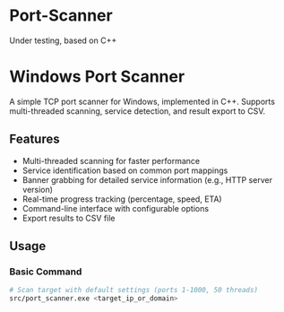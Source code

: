 # Port-Scanner
Under testing, based on C++
# Windows Port Scanner

A simple TCP port scanner for Windows, implemented in C++. Supports multi-threaded scanning, service detection, and result export to CSV.


## Features
- Multi-threaded scanning for faster performance
- Service identification based on common port mappings
- Banner grabbing for detailed service information (e.g., HTTP server version)
- Real-time progress tracking (percentage, speed, ETA)
- Command-line interface with configurable options
- Export results to CSV file


## Usage

### Basic Command
```bash
# Scan target with default settings (ports 1-1000, 50 threads)
src/port_scanner.exe <target_ip_or_domain>
